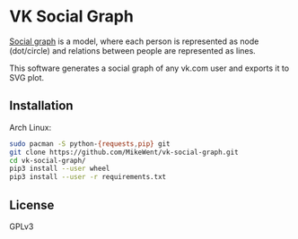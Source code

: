 # VK Social Graph

[Social graph](https://en.wikipedia.org/wiki/Social_graph) is a model, where each person is represented as node (dot/circle) and relations between people are represented as lines.

This software generates a social graph of any vk.com user and exports it to SVG plot.

## Installation

Arch Linux:

```bash
sudo pacman -S python-{requests,pip} git
git clone https://github.com/MikeWent/vk-social-graph.git
cd vk-social-graph/
pip3 install --user wheel
pip3 install --user -r requirements.txt
```

## License

GPLv3
